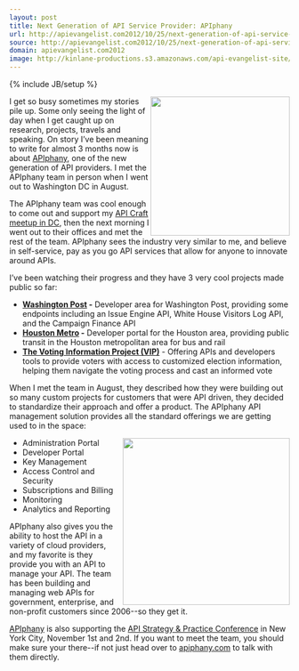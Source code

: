 ```yaml
---
layout: post
title: Next Generation of API Service Provider: APIphany
url: http://apievangelist.com2012/10/25/next-generation-of-api-service-provider-apiphany/
source: http://apievangelist.com2012/10/25/next-generation-of-api-service-provider-apiphany/
domain: apievangelist.com2012
image: http://kinlane-productions.s3.amazonaws.com/api-evangelist-site/blog/APIphany-Logo.png
---
```

{% include JB/setup %}<p>
     <a title="APIPhany" href="http://www.apiphany.com/"><img src="https://s3.amazonaws.com/kinlane-productions/api-service-providers/apiphany/APIphany-Logo.png"  width="250" align="right" /></a>
</p>
<p>
     I get so busy sometimes my stories pile up. Some only seeing the light of day when I get caught up on research, projects, travels and speaking. On story I’ve been meaning to write for almost 3 months now is about <a title="APIPhany" href="http://www.apiphany.com/">APIphany</a>, one of the new generation of API providers. I met the APIphany team in person when I went out to Washington DC in August.
</p>
<p>
     The APIphany team was cool enough to come out and support my <a title="API Craft Washington DC" href="/2012/08/18/api-craft-washington-dc/">API Craft meetup in DC</a>, then the next morning I went out to their offices and met the rest of the team. APIphany sees the industry very similar to me, and believe in self-service, pay as you go API services that allow for anyone to innovate around APIs.
</p>
<p>
     I’ve been watching their progress and they have 3 very cool projects made public so far:
</p>
<ul>
     <li>
          <strong><a href="http://developer.washingtonpost.com/">Washington Post</a> -</strong> Developer area for Washington Post, providing some endpoints including an Issue Engine API, White House Visitors Log API, and the Campaign Finance API
     </li>
     <li>
          <strong><a href="http://developer.ridemetro.apiphany.com/">Houston Metro</a> -</strong> Developer portal for the Houston area, providing public transit in the Houston metropolitan area for bus and rail
     </li>
     <li>
          <strong><a href="http://developer.votinginfoproject.org/">The Voting Information Project (VIP)</a></strong> - Offering APIs and developers tools to provide voters with access to customized election information, helping them navigate the voting process and cast an informed vote
     </li>
</ul>
<p>
     When I met the team in August, they described how they were building out so many custom projects for customers that were API driven, they decided to standardize their approach and offer a product. The APIphany API management solution provides all the standard offerings we are getting used to in the space:
</p>
<p>
     <img src="https://s3.amazonaws.com/kinlane-productions/api-service-providers/apiphany/apiphany-team.jpg"  width="300" align="right" />
</p>
<ul>
     <li>Administration Portal
     </li>
     <li>Developer Portal
     </li>
     <li>Key Management
     </li>
     <li>Access Control and Security
     </li>
     <li>Subscriptions and Billing
     </li>
     <li>Monitoring
     </li>
     <li>Analytics and Reporting
     </li>
</ul>
<p>
     APIphany also gives you the ability to host the API in a variety of cloud providers, and my favorite is they provide you with an API to manage your API. The team has been building and managing web APIs for government, enterprise, and non-profit customers since 2006--so they get it.
</p>
<p>
     <a href="http://www.apiphany.com/">APIphany</a> is also supporting the <a href="http://www.apistrategyconference.com/">API Strategy &amp; Practice Conference</a> in New York City, November 1st and 2nd. If you want to meet the team, you should make sure your there--if not just head over to <a title="apiphany.com" href="http://apiphany.com">apiphany.com</a> to talk with them directly.
</p>
